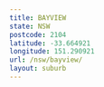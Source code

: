 ```yaml
---
title: BAYVIEW
state: NSW
postcode: 2104
latitude: -33.664921
longitude: 151.290921
url: /nsw/bayview/
layout: suburb
---
```

